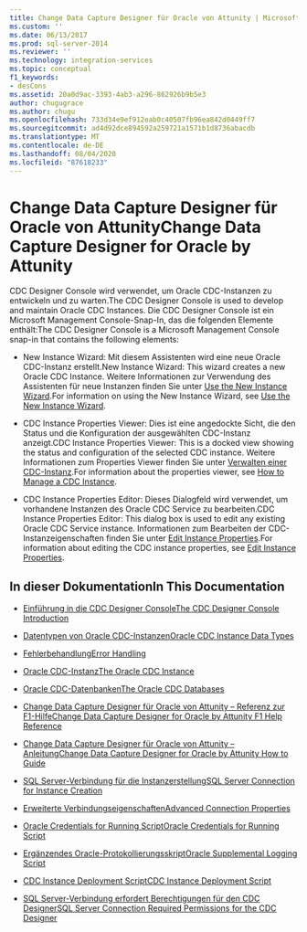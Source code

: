 ```yaml
---
title: Change Data Capture Designer für Oracle von Attunity | Microsoft-Dokumentation
ms.custom: ''
ms.date: 06/13/2017
ms.prod: sql-server-2014
ms.reviewer: ''
ms.technology: integration-services
ms.topic: conceptual
f1_keywords:
- desCons
ms.assetid: 20a0d9ac-3393-4ab3-a296-862926b9b5e3
author: chugugrace
ms.author: chugu
ms.openlocfilehash: 733d34e9ef912eab0c40507fb96ea842d0449ff7
ms.sourcegitcommit: ad4d92dce894592a259721a1571b1d8736abacdb
ms.translationtype: MT
ms.contentlocale: de-DE
ms.lasthandoff: 08/04/2020
ms.locfileid: "87618233"
---
```

# <a name="change-data-capture-designer-for-oracle-by-attunity"></a><span data-ttu-id="00f27-102">Change Data Capture Designer für Oracle von Attunity</span><span class="sxs-lookup"><span data-stu-id="00f27-102">Change Data Capture Designer for Oracle by Attunity</span></span>
  <span data-ttu-id="00f27-103">CDC Designer Console wird verwendet, um Oracle CDC-Instanzen zu entwickeln und zu warten.</span><span class="sxs-lookup"><span data-stu-id="00f27-103">The CDC Designer Console is used to develop and maintain Oracle CDC Instances.</span></span> <span data-ttu-id="00f27-104">Die CDC Designer Console ist ein Microsoft Management Console-Snap-In, das die folgenden Elemente enthält:</span><span class="sxs-lookup"><span data-stu-id="00f27-104">The CDC Designer Console is a Microsoft Management Console snap-in that contains the following elements:</span></span>  
  
-   <span data-ttu-id="00f27-105">New Instance Wizard: Mit diesem Assistenten wird eine neue Oracle CDC-Instanz erstellt.</span><span class="sxs-lookup"><span data-stu-id="00f27-105">New Instance Wizard: This wizard creates a new Oracle CDC Instance.</span></span> <span data-ttu-id="00f27-106">Weitere Informationen zur Verwendung des Assistenten für neue Instanzen finden Sie unter [Use the New Instance Wizard](use-the-new-instance-wizard.md).</span><span class="sxs-lookup"><span data-stu-id="00f27-106">For information on using the New Instance Wizard, see [Use the New Instance Wizard](use-the-new-instance-wizard.md).</span></span>  
  
-   <span data-ttu-id="00f27-107">CDC Instance Properties Viewer: Dies ist eine angedockte Sicht, die den Status und die Konfiguration der ausgewählten CDC-Instanz anzeigt.</span><span class="sxs-lookup"><span data-stu-id="00f27-107">CDC Instance Properties Viewer: This is a docked view showing the status and configuration of the selected CDC instance.</span></span> <span data-ttu-id="00f27-108">Weitere Informationen zum Properties Viewer finden Sie unter [Verwalten einer CDC-Instanz](manage-a-cdc-instance.md).</span><span class="sxs-lookup"><span data-stu-id="00f27-108">For information about the properties viewer, see [How to Manage a CDC Instance](manage-a-cdc-instance.md).</span></span>  
  
-   <span data-ttu-id="00f27-109">CDC Instance Properties Editor: Dieses Dialogfeld wird verwendet, um vorhandene Instanzen des Oracle CDC Service zu bearbeiten.</span><span class="sxs-lookup"><span data-stu-id="00f27-109">CDC Instance Properties Editor: This dialog box is used to edit any existing Oracle CDC Service instance.</span></span> <span data-ttu-id="00f27-110">Informationen zum Bearbeiten der CDC-Instanzeigenschaften finden Sie unter [Edit Instance Properties](edit-instance-properties.md).</span><span class="sxs-lookup"><span data-stu-id="00f27-110">For information about editing the CDC instance properties, see [Edit Instance Properties](edit-instance-properties.md).</span></span>  
  
## <a name="in-this-documentation"></a><span data-ttu-id="00f27-111">In dieser Dokumentation</span><span class="sxs-lookup"><span data-stu-id="00f27-111">In This Documentation</span></span>  
  
-   [<span data-ttu-id="00f27-112">Einführung in die CDC Designer Console</span><span class="sxs-lookup"><span data-stu-id="00f27-112">The CDC Designer Console Introduction</span></span>](the-cdc-designer-console-introduction.md)  
  
-   [<span data-ttu-id="00f27-113">Datentypen von Oracle CDC-Instanzen</span><span class="sxs-lookup"><span data-stu-id="00f27-113">Oracle CDC Instance Data Types</span></span>](oracle-cdc-instance-data-types.md)  
  
-   [<span data-ttu-id="00f27-114">Fehlerbehandlung</span><span class="sxs-lookup"><span data-stu-id="00f27-114">Error Handling</span></span>](error-handling.md)  
  
-   [<span data-ttu-id="00f27-115">Oracle CDC-Instanz</span><span class="sxs-lookup"><span data-stu-id="00f27-115">The Oracle CDC Instance</span></span>](the-oracle-cdc-instance.md)  
  
-   [<span data-ttu-id="00f27-116">Oracle CDC-Datenbanken</span><span class="sxs-lookup"><span data-stu-id="00f27-116">The Oracle CDC Databases</span></span>](the-oracle-cdc-databases.md)  
  
-   [<span data-ttu-id="00f27-117">Change Data Capture Designer für Oracle von Attunity – Referenz zur F1-Hilfe</span><span class="sxs-lookup"><span data-stu-id="00f27-117">Change Data Capture Designer for Oracle by Attunity F1 Help Reference</span></span>](change-data-capture-designer-for-oracle-by-attunity-f1-help-reference.md)  
  
-   [<span data-ttu-id="00f27-118">Change Data Capture Designer für Oracle von Attunity – Anleitung</span><span class="sxs-lookup"><span data-stu-id="00f27-118">Change Data Capture Designer for Oracle by Attunity How to Guide</span></span>](change-data-capture-designer-for-oracle-by-attunity-how-to-guide.md)  
  
-   [<span data-ttu-id="00f27-119">SQL Server-Verbindung für die Instanzerstellung</span><span class="sxs-lookup"><span data-stu-id="00f27-119">SQL Server Connection for Instance Creation</span></span>](sql-server-connection-for-instance-creation.md)  
  
-   [<span data-ttu-id="00f27-120">Erweiterte Verbindungseigenschaften</span><span class="sxs-lookup"><span data-stu-id="00f27-120">Advanced Connection Properties</span></span>](advanced-connection-properties.md)  
  
-   [<span data-ttu-id="00f27-121">Oracle Credentials for Running Script</span><span class="sxs-lookup"><span data-stu-id="00f27-121">Oracle Credentials for Running Script</span></span>](oracle-credentials-for-running-script.md)  
  
-   [<span data-ttu-id="00f27-122">Ergänzendes Oracle-Protokollierungsskript</span><span class="sxs-lookup"><span data-stu-id="00f27-122">Oracle Supplemental Logging Script</span></span>](oracle-supplemental-logging-script.md)  
  
-   [<span data-ttu-id="00f27-123">CDC Instance Deployment Script</span><span class="sxs-lookup"><span data-stu-id="00f27-123">CDC Instance Deployment Script</span></span>](cdc-instance-deployment-script.md)  
  
-   [<span data-ttu-id="00f27-124">SQL Server-Verbindung erfordert Berechtigungen für den CDC Designer</span><span class="sxs-lookup"><span data-stu-id="00f27-124">SQL Server Connection Required Permissions for the CDC Designer</span></span>](sql-server-connection-required-permissions-for-the-cdc-designer.md)  
  
  
